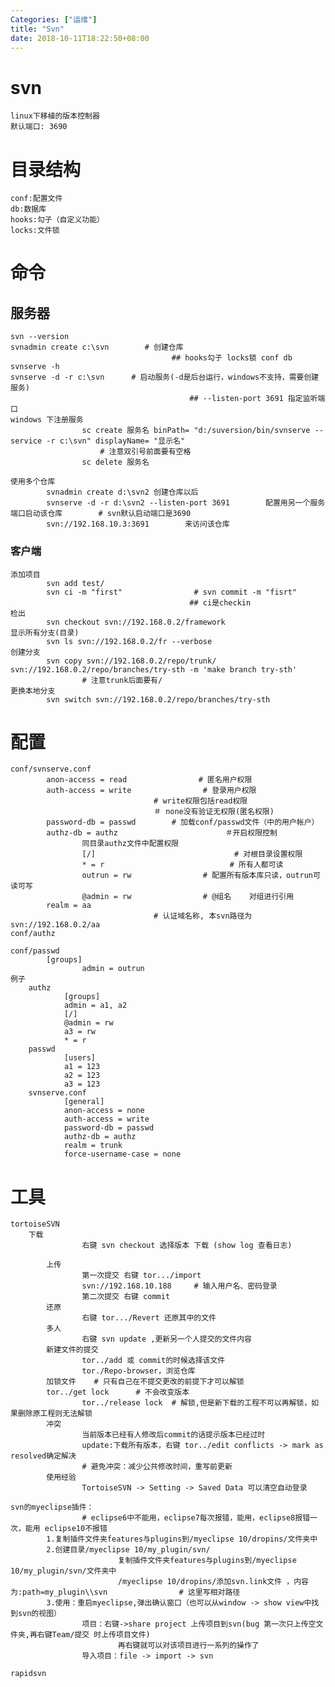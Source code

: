 ```yaml
---
Categories: ["运维"]
title: "Svn"
date: 2018-10-11T18:22:50+08:00
---
```


# svn
    linux下移植的版本控制器
    默认端口: 3690
# 目录结构
    conf:配置文件
    db:数据库
    hooks:勾子（自定义功能）
    locks:文件锁
# 命令
## 服务器
    svn --version
    svnadmin create c:\svn        # 创建仓库
                                        ## hooks勾子 locks锁 conf db
    svnserve -h
    svnserve -d -r c:\svn      # 启动服务(-d是后台运行，windows不支持，需要创建服务)
                                            ## --listen-port 3691 指定监听端口
    windows 下注册服务
                    sc create 服务名 binPath= "d:/suversion/bin/svnserve --service -r c:\svn" displayName= "显示名"
                        # 注意双引号前面要有空格
                    sc delete 服务名

    使用多个仓库
            svnadmin create d:\svn2 创建仓库以后
            svnserve -d -r d:\svn2 --listen-port 3691        配置用另一个服务端口启动该仓库        # svn默认启动端口是3690
            svn://192.168.10.3:3691        来访问该仓库
### 客户端
    添加项目
            svn add test/
            svn ci -m "first"                # svn commit -m "fisrt"
                                            ## ci是checkin
    检出
            svn checkout svn://192.168.0.2/framework
    显示所有分支(目录)
            svn ls svn://192.168.0.2/fr --verbose
    创建分支
            svn copy svn://192.168.0.2/repo/trunk/ svn://192.168.0.2/repo/branches/try-sth -m 'make branch try-sth'
                    # 注意trunk后面要有/
    更换本地分支
            svn switch svn://192.168.0.2/repo/branches/try-sth
# 配置
    conf/svnserve.conf
            anon-access = read                # 匿名用户权限
            auth-access = write                # 登录用户权限
                                    # write权限包括read权限
                                    ＃ none没有验证无权限(匿名权限)
            password-db = passwd        # 加载conf/passwd文件（中的用户帐户）
            authz-db = authz                        ＃开启权限控制
                    同目录authz文件中配置权限
                    [/]                               # 对根目录设置权限
                    * = r                            # 所有人都可读
                    outrun = rw                # 配置所有版本库只读，outrun可读可写
                    @admin = rw                # @组名    对组进行引用
            realm = aa
                                    # 认证域名称, 本svn路径为 svn://192.168.0.2/aa
    conf/authz
            
    conf/passwd
            [groups]
                    admin = outrun
    例子
        authz
                [groups]
                admin = a1, a2
                [/]
                @admin = rw
                a3 = rw
                * = r
        passwd
                [users]
                a1 = 123
                a2 = 123
                a3 = 123
        svnserve.conf
                [general]
                anon-access = none
                auth-access = write
                password-db = passwd
                authz-db = authz
                realm = trunk
                force-username-case = none
# 工具
    tortoiseSVN
        下载
                    右键 svn checkout 选择版本 下载 (show log 查看日志) 

            上传
                    第一次提交 右键 tor.../import
                    svn://192.168.10.188     # 输入用户名、密码登录
                    第二次提交 右键 commit
            还原
                    右键 tor.../Revert 还原其中的文件
            多人
                    右键 svn update ,更新另一个人提交的文件内容
            新建文件的提交    
                    tor../add 或 commit的时候选择该文件
                    tor./Repo-browser，浏览仓库
            加锁文件    # 只有自己在不提交更改的前提下才可以解锁
            tor../get lock      # 不会改变版本
                    tor../release lock  # 解锁,但是新下载的工程不可以再解锁，如果删除原工程则无法解锁
            冲突
                    当前版本已经有人修改后commit的话提示版本已经过时
                    update:下载所有版本，右键 tor../edit conflicts -> mark as resolved确定解决
                    # 避免冲突：减少公共修改时间，重写前更新
            使用经验
                    TortoiseSVN -> Setting -> Saved Data 可以清空自动登录

    svn的myeclipse插件：
                    # eclipse6中不能用，eclipse7每次报错，能用，eclipse8报错一次，能用 eclipse10不报错
            1.复制插件文件夹features与plugins到/myeclipse 10/dropins/文件夹中
            2.创建目录/myeclipse 10/my_plugin/svn/
                            复制插件文件夹features与plugins到/myeclipse 10/my_plugin/svn/文件夹中
                            /myeclipse 10/dropins/添加svn.link文件 ，内容为:path=my_plugin\\svn                # 这里写相对路径
            3.使用：重启myeclipse,弹出确认窗口（也可以从window -> show view中找到svn的视图）
                    项目：右键->share project 上传项目到svn(bug 第一次只上传空文件夹,再右键Team/提交 时上传项目文件)
                            再右键就可以对该项目进行一系列的操作了
                    导入项目：file -> import -> svn

    rapidsvn
            